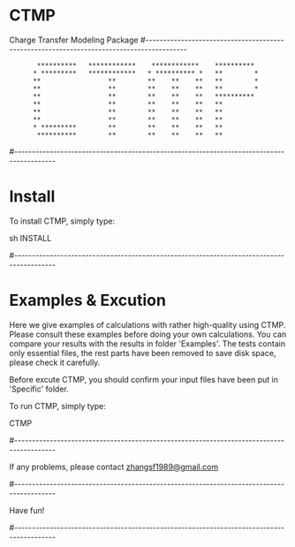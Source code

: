 # CTMP
Charge Transfer Modeling Package
#-----------------------------------------------------------------------------------------

           **********   ************    ************    **********
          * *********   ************   * ********** *   **        *
          **                 **        **    **    **   **        *
          **                 **        **    **    **   **        *
          **                 **        **    **    **   **********
          **                 **        **    **    **   **
          **                 **        **    **    **   **
          **                 **        **    **    **   **
          * *********        **        **    **    **   **
           **********        **        **    **    **   **

#-----------------------------------------------------------------------------------------

# Install

 To install CTMP, simply type:

 sh INSTALL

#-----------------------------------------------------------------------------------------

# Examples & Excution

 Here we give examples of calculations with rather high-quality using CTMP.
 Please consult these examples before doing your own calculations.
 You can compare your results with the results in folder 'Examples'.
 The tests contain only essential files, the rest parts have been removed to
 save disk space, please check it carefully.

 Before excute CTMP, you should confirm your input files have been put in 'Specific' folder.

 To run CTMP, simply type:

 CTMP

#-----------------------------------------------------------------------------------------

 If any problems, please contact zhangsf1989@gmail.com

#-----------------------------------------------------------------------------------------

 Have fun!

#-----------------------------------------------------------------------------------------


